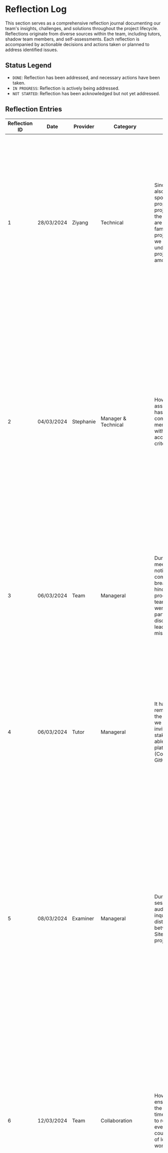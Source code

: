 # Reflection Log

This section serves as a comprehensive reflection journal documenting our team's insights, challenges, and solutions throughout the project lifecycle. Reflections originate from diverse sources within the team, including tutors, shadow team members, and self-assessments. Each reflection is accompanied by actionable decisions and actions taken or planned to address identified issues.

## Status Legend

- `DONE`: Reflection has been addressed, and necessary actions have been taken.
- `IN PROGRESS`: Reflection is actively being addressed.
- `NOT STARTED`: Reflection has been acknowledged but not yet addressed.

## Reflection Entries

| Reflection ID | Date       | Provider      | Category     | Content                                                                                       |                Reflection        | Participants    | Status  |
|---------------|------------|---------------|--------------|----------------------------------------------------------------------------|---------------------------------------------|--------|--------------|
| 1 | 28/03/2024 | Ziyang  | Technical | Since our client is also our team spokeperson who propose this project, however the rest of member are not quiet familar with this project, how should we enable to understand the project in a short amount of time? | To address this, we need to develop comprehensive onboarding materials and conduct orientation sessions to familiarize new members with the project scope, goals, and client expectations. Additionally, if the memebr has any issues with undertanding the project, they should ask in our group chat as soon as possible,allowing Ziyang to assit out for the memebr to understand. | Team | Done |
| 2 | 04/03/2024 | Stephanie | Manager & Technical | How to ensure the assign task that has been completed by the member satisfy with the acceptance criteria? | Stephanie's question prompts us to reflect on our task management and quality assurance processes. It highlights the importance of ensuring that completed tasks align with the specified acceptance criteria. To address this, we need to establish clear guidelines for defining and validating acceptance criteria for each task. Additionally, implementing a peer review process can help validate task completion and ensure alignment with project requirements. | Team | Done 
| 3| 06/03/2024 | Team | Manageral | During ourteam meeting, we noticed that communication breakdowns were hindering our progress. Some team members were not actively participating in discussions, leading to misunderstandings.| We reflected on the importance of clear communication and decided to implement weekly check-ins to ensure everyone is on the same page. Additionally, we discussed strategies for encouraging open communication and active participation from all team members. | Team | Done |
| 4| 06/03/2024 | Tutor | Manageral |It has been reminded during the first tutorial, but we still forgot to invite our stakeholders to be able to access both platforms (Confluence and GitHub).	| After receiving the email from our tutor, we invited them as soon as possible. This incident serves as a reminder that although it's the team spokesperson's responsibility to invite stakeholders, all team members should also remind the spokesperson and confirm with them to prevent similar occurrences in the future.	 | Team | Done | 
| 5| 08/03/2024 | Examiner | Manageral | During the Q&A session of the audit, the examiner inquired about the distinctions between Google Site and our project.	| Our inability to provide a detailed explanation during the Q&A session highlighted a gap in our understanding of the project's unique value proposition compared to existing platforms. This reflection prompts us to conduct a thorough analysis of Google Site and our project to articulate clear differentiators. Moving forward, we will prioritize refining our understanding and communication of the project's distinct features to effectively address similar inquiries in the future.	| Teamm | Done |
| 6| 12/03/2024 | Team | Collaboration | How can we ensure they have the equal work time?  Do we need to reassign everything? What could be the cause of long time of work? |This discussion highlighted the importance of balancing workload distribution among team members to prevent disparities in work time. It prompted us to reconsider individual preferences and interests to optimize team productivity. Moving forward, the team spokesperson will engage in individual discussions to reassess roles and responsibilities accordingly.	 | Team | Done |  
| 7| 11/03/2024  | Team   |Manageral| From the feedback of Audit 1, we realized that there are a lot of documentations that have not been outlined, and team members have different opinions on what needs to be included in each section.	 | To address this, we will send the agenda to the tutor. This will enable the tutor to understand the current progress of the project, ask inquiries about areas that are unclear, and confirm if we are on the right track. Additionally, it was suggested by the tutor that we can email her to notify her of the current progress of the project, which will help achieve stakeholder engagement.	| Team| Done   |
| 8 | 11/03/2024 | Tutor | Manageral | Current communication tools as WeChat does not show the stakeholder any evidence of our communication | Upon realizing the limitations of using communication tools such as WeChat, which hinder stakeholder access, our team has decided to transition to the Github Discussions section. This platform will serve as our new space for discussing, releasing announcements, and conducting polls. By doing so, we aim to provide stakeholders with tangible evidence of our team communication.	 | Team |Done |
|9| 15/03/2024 | Team | Manageral | Our team does not have a management system to track the current progress to align with the milestone and does not show it has been assign to which memeber | As suggested by the tutor, we should utilise the Github Project to track the current progress to achieve the stakeholer enable to track the progress and assign the per reviewer to align with the reflection scope. | Team | Done |
| 10 | 15/03/2024 | Stephanie | Manageral | What does need to provide in decision log? As in the current decision log, it all major decisions, however, we should have several medium and minor decision but its not logged in | Upon this realization, we clarified with all team members what constitutes a decision log entry and how to categorize decisions into different categories.	 | Team | Done | 
| 11| 15/03/2024  | Kunlun   | Technical  | During the deployment process, we encountered issues arising from incorrect upload paths for React build files, resulting in deployment failures.	| we updated the upload configurations and conducted thorough testing to ensure the correctness of file paths. Next time, member should immediately ask for help when they encounter issue so it allows to provide more ideas.  | Kunlun,Stephanie |Done |
| 12  | 20/03/2024  | Ziyang  | Technical | Following the restart of AWS servers, we encountered disruptions in server access due to IP address changes resulting from the absence of Elastic IP binding.	| To mitigate this issue, Elastic IPs were configured for AWS servers to ensure consistent IP addresses | Ziyang,Kunlun   | Done  |
| 13 | 22/03/2024 | Team | Manageral | Unable to access Confluence, thus, unable to update any documents and unable to access any documents.	 | Due to Confluence did not notify us of the switch to a $7 per month subscription plan or the expiration of the free plan, Ziyang and Stephanie will  rewriting the documentations to prepare for the upcoming Audit 2. Additionally, we have decided to transition to GitHub since it is a free platform and already houses our coding and ticketing system. | Team | Done  |
| 14 | 29/03/2024 | Shadow Team | Manageral | During Audit 2,shadow team is concerned about the ethical aspects of implementing artificial intelligence (AI) in our projects and operations. As we integrate AI into various aspects of our work, it is crucial to address and uphold the highest ethical standards to ensure responsible use and development. | It's critical that we should conduct relevant researches on the ethical aspects on implement AI and record these researches as a document to show as part of the evidence. | Team | Done  |
| 15 | 29/03/2024 | Examiner | Manageral | During Audit 2, Liang arises the topic of Devin, which is the first AI model and mentioned that we should take some time on conduct researches on Devin and find alternatives if it can apply to our project | It's cruica that we understand the arichtecture behind Devin and consider how it can be applied to our project. Also, the research that we've discovered should be recorded in documentation | Team | Done |
| 16 | 05/04/2024 | Stephanie | Manageral | In the main repoistory, it's been discovered that most of the comments are in Chinese. This would result in other memebr and stakeholder unable to understand the purpose of function| All comments should be translated into English and more specific comments should be commented for these main function| Team | Done |
| 17 | 05/04/2024 | Team | Manageral | There  should be more commitments to the repositiory, as in the current stage, the main branch is way behind than the other branch. There's several sub-branches open and completed but has not yet merge to the main branch | Effective branch management in version control is crucial for maintaining a clear, organized workflow and ensuring that code changes are integrated smoothly and efficiently. The teams requires to planning and consistent naming conventions, as well as a strategy for merging and reviewing changes to minimize conflicts and ensure the stability of the main development line. | Team | Done | 
| 18 |  12/04/2024 | Stephanie  | Collaboration| It seems that some meeting minutes are uploaded and recorded way behind the team meeting time, thus, leads to some of the taks that has been discussed and decided has not record in the decision log.  | After the team meeting ends, the scribe should record these important tasks and actions immediately and upload it to the GitHub. This ensures all the discussed items has been recorded properly. | Team | Done | 
| 19 |  14/04/2024 | Stephanie |  The project does not include a user story map, which is an important tool to help the team understand why users benefit from using our platform/application. | Each member should plan and create few stories. During the next team meeting, we should  discuss the user story map, ensuring all members understand its importance and purpose. Thus, it allows us to set the priority with these TODO issues | Team | Done | 
| 20  | 16/04/2024  | Austin  | Manageral | when transferring the file from Atlassian to GitHub, we keep using the same documentation name which keep the sepcial character '|', however in GitHub, this seems to have alternative meaning and does not pop up with some of the browsers. | In order to enable all the browsers are able to view the documentation, we should renames these documentation, allowing all users about to view the documentation properly. | Ziyang  | Done | 
| 21  | 19/04/2024  | Kunlun | Technical | There exists several bugs in these completed issues, these completed functions seems has not been tested by the author. The peer reviewer seems did not look through the impleemnted functions properly and simply leave a comment and close the issues. | The author should test the issues before assigned it to the peer reviewer and the peer reviewer should carefully look through the function and leaves comments that provides valuable feedbacks. | Team  | Done | 
| 22  | 23/04/2024  | Stephanie | Manageral | For the project videoshowcase, we should all consider the storyboard before attending the meeting instead of rely on some of the members work to create the video  | Everyone should participate in the creation of the video as either provide suggestions or ideas on how should we implement the video. | Team  | Done | 
| 23  | 26/04/2024  | Tutor | Manageral | In real industry, the status board for the ticketing system should not just simply be these three, there should be more sections in the status board | We should update the status board in the ticketing system by adding more sections i.e: peer review, before the issue is done it should be firstly assign to the status of peer review and allow other members to clearly monitor what the tasks that has not been reviewed and etc. | Team  | Done | 
| 24  | 01/05/2024  | Team | Manageral |Some of the ticketing system's issues are not associated with the milestones and missing labels, making it difficult to track progress.|It is recommend that the author who opened up the issue to assign the issues into relvant milestone and also label the issue into relvatn category, this allowing the other memebrs to easily undersstand the purpose of this issue.| Team  | In progress | 
| 25 | 03/05/2024  | Tutor | Video | For the video showcase, the target person is not really these technical expert and would like to listen the explanation of architecture desings and the purpose of technology impleemntation. | We should modify the video content and change the target audient to these marketing, saleperson, conduct some research by watching some commerical advertisements, understand their needs. This enabling to attract these non-technical person| Team  | Done | 
| 26 | 03/05/2024  | Stephanie | Documentation | While review the team meeting minutes for Week 9, I realise that there exists date erros in all Week 9's meeting | In the next meeting, we should mention that the authoor should check the details of the meeting minutes before uploading the team meeting minutes, reduces the changes that leads error in review what's the action for this week. | Stephanie  | Done | 
|  27 | 06/05/2024  | Ziyang  | Manageral | When I create a new issue in the ticketing system, I always forgot which category does these alphabet letters represent | To clear these alphabet leeters and allow all members to easily memorise, we've conducted a documentation that record and provide description of what does each alphabet letter represents. | Stephanie  | Done
|  28| 08/05/2024  | Team  | Manageral | In the Audit week, we always have 3 or even more meetings, however, it seems most of the meeting are inefficient as some of the member has not prepare of what requires to present to othr memebers during the meeting.  | Each memeber should be prepared and aware of to complete with their assing tasks in the Audit. This allows to reduce the amount of time to conduct meeting before the Audit | Stephanie  | Done






